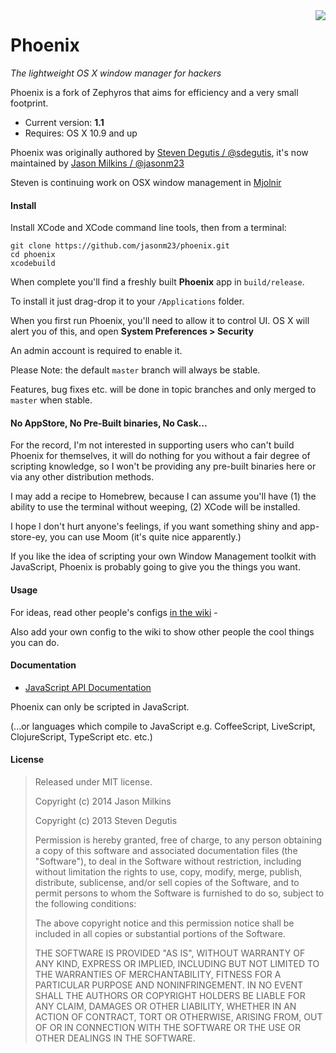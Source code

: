 <img align="right" valign="top" src="https://raw.githubusercontent.com/jasonm23/phoenix/master/Phoenix/Images.xcassets/AppIcon.appiconset/icon_256x256.png"/>

# Phoenix

*The lightweight OS X window manager for hackers*

Phoenix is a fork of Zephyros that aims for efficiency and a very
small footprint.

* Current version: **1.1**
* Requires: OS X 10.9 and up

Phoenix was originally authored by
[Steven Degutis / @sdegutis](https://github.com/sdegutis), it's now
maintained by [Jason Milkins / @jasonm23](https://github.com/jasonm23)

Steven is continuing work on OSX window management in
[Mjolnir](https://github.com/mjolnir-io/mjolnir)

#### Install

Install XCode and XCode command line tools, then from a terminal:

    git clone https://github.com/jasonm23/phoenix.git
    cd phoenix
    xcodebuild

When complete you'll find a freshly built **Phoenix** app in
`build/release`.

To install it just drag-drop it to your `/Applications` folder.

When you first run Phoenix, you'll need to allow it to control UI. OS
X will alert you of this, and open **System Preferences > Security**

An admin account is required to enable it.

Please Note: the default `master` branch will always be
stable.

Features, bug fixes etc. will be done in topic branches and
only merged to `master` when stable.

#### No AppStore, No  Pre-Built binaries, No Cask...

For the record, I'm not interested in supporting users who can't build
Phoenix for themselves, it will do nothing for you without a fair
degree of scripting knowledge, so I won't be providing any pre-built
binaries here or via any other distribution methods.

I may add a recipe to Homebrew, because I can assume you'll have (1)
the ability to use the terminal without weeping, (2) XCode will be
installed.

I hope I don't hurt anyone's feelings, if you want something shiny
and app-store-ey, you can use Moom (it's quite nice apparently.)

If you like the idea of scripting your own Window Management toolkit
with JavaScript, Phoenix is probably going to give you the things you
want.

#### Usage

For ideas, read other people's configs
[in the wiki](https://github.com/jasonm23/phoenix/wiki) -

Also add your own config to the wiki to show other people the cool
things you can do.

#### Documentation

- [JavaScript API Documentation](https://github.com/jasonm23/phoenix/wiki/JavaScript-API-documentation)

Phoenix can only be scripted in JavaScript.

(...or languages which compile to JavaScript e.g. CoffeeScript,
LiveScript, ClojureScript, TypeScript etc. etc.)

#### License

> Released under MIT license.
>
> Copyright (c) 2014 Jason Milkins
>
> Copyright (c) 2013 Steven Degutis
>
> Permission is hereby granted, free of charge, to any person obtaining a copy
> of this software and associated documentation files (the "Software"), to deal
> in the Software without restriction, including without limitation the rights
> to use, copy, modify, merge, publish, distribute, sublicense, and/or sell
> copies of the Software, and to permit persons to whom the Software is
> furnished to do so, subject to the following conditions:
>
> The above copyright notice and this permission notice shall be included in
> all copies or substantial portions of the Software.
>
> THE SOFTWARE IS PROVIDED "AS IS", WITHOUT WARRANTY OF ANY KIND, EXPRESS OR
> IMPLIED, INCLUDING BUT NOT LIMITED TO THE WARRANTIES OF MERCHANTABILITY,
> FITNESS FOR A PARTICULAR PURPOSE AND NONINFRINGEMENT. IN NO EVENT SHALL THE
> AUTHORS OR COPYRIGHT HOLDERS BE LIABLE FOR ANY CLAIM, DAMAGES OR OTHER
> LIABILITY, WHETHER IN AN ACTION OF CONTRACT, TORT OR OTHERWISE, ARISING FROM,
> OUT OF OR IN CONNECTION WITH THE SOFTWARE OR THE USE OR OTHER DEALINGS IN
> THE SOFTWARE.
